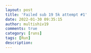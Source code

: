 ```yaml
---
layout: post
title: 'Failed sub 19 5k attempt #1'
date: 2022-01-30 09:35:15
author: multishiv19
comments: true
category: [runs]
tags: [Run]
description: 
---
```


<div width='100%' class='strava-embed-placeholder' data-embed-type='activity' data-embed-id='6607289790'></div>
<script src='https://strava-embeds.com/embed.js'></script>

